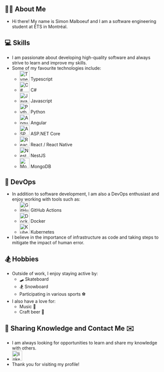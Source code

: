 ## 🙋‍♂️ About Me

- Hi there! My name is Simon Malboeuf and I am a software engineering student at ÉTS in Montréal.

## 💻 Skills

- I am passionate about developing high-quality software and always strive to learn and improve my skills. 
- Some of my favourite technologies include:
  - <img src="https://img.icons8.com/color/32/000000/typescript.png" alt="Typescript" width="32"/> Typescript
  - <img src="https://img.icons8.com/color/32/000000/c-sharp-logo.png" alt="C#" width="32"/> C#
  - <img src="https://img.icons8.com/color/32/000000/javascript.png" alt="Javascript" width="32"/> Javascript
  - <img src="https://img.icons8.com/color/512/python.png" alt="Python" width="32"/> Python
  - <img src="https://img.icons8.com/color/32/000000/angularjs.png" alt="Angular" width="32"/> Angular
  - <img src="https://img.icons8.com/color/32/000000/net-framework.png" alt="ASP.NET Core" width="32"/> ASP.NET Core
  - <img src="https://img.icons8.com/color/32/000000/react-native.png" alt="React" width="32"/> React / React Native
  - <img src="https://img.icons8.com/color/32/000000/nestjs.png" alt="NestJS" width="32"/> NestJS
  - <img src="https://img.icons8.com/color/512/mongodb.png" alt="MongoDB" width="32"/> MongoDB

## 🚀 DevOps

- In addition to software development, I am also a DevOps enthusiast and enjoy working with tools such as:
  - <img src="https://img.icons8.com/color/32/000000/github.png" alt="GitHub Actions" width="32"/> GitHub Actions
  - <img src="https://img.icons8.com/color/32/000000/docker.png" alt="Docker" width="32"/> Docker
  - <img src="https://img.icons8.com/color/32/000000/kubernetes.png" alt="Kubernetes" width="32"/> Kubernetes
- I believe in the importance of infrastructure as code and taking steps to mitigate the impact of human error.

## 🏂 Hobbies

- Outside of work, I enjoy staying active by:
  - 🛹 Skateboard
  - 🏂 Snowboard
  - Participating in various sports ⚽
- I also have a love for:
  - Music 🎸
  - Craft beer 🍺

## 🤝 Sharing Knowledge and Contact Me ✉️
- I am always looking for opportunities to learn and share my knowledge with others.
- <a href="https://www.linkedin.com/in/simon-malboeuf-b2a272180/"><img src="https://img.icons8.com/color/512/linkedin-circled--v1.png" alt="linkedin" width="32"/></a>
- Thank you for visiting my profile!
